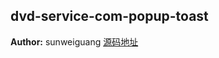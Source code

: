 ## dvd-service-com-popup-toast
**Author:** sunweiguang [源码地址](http://gitlab.rd.vyohui.com/FE-Service/dvd-service-com-popup-toast.git)

